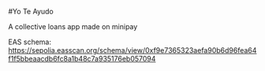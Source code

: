 #Yo Te Ayudo

A collective loans app made on minipay

EAS schema: https://sepolia.easscan.org/schema/view/0xf9e7365323aefa90b6d96fea64f1f5bbeaacdb6fc8a1b48c7a935176eb057094
